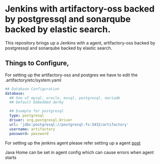 # Jenkins with artifactory-oss backed by postgressql and sonarqube backed by elastic search.

This repository brings up a Jenkins with a agent, artifactory-oss backed by postgressql and sonarqube backed by elastic search.

## Things to Configure,

For setting up the artifactory-oss and postgres we have to edit the .artifactory/etc/system.yaml

```yaml
## Database Configuration
database:
  ## One of mysql, oracle, mssql, postgresql, mariadb
  ## Default Embedded derby

  ## Example for postgresql
  type: postgresql
  driver: org.postgresql.Driver
  url: 'jdbc:postgresql://postgresql-fs:5432/artifactory'
  username: artifactory
  password: password
```

For setting up the jenkins agent please refer setting up a agent [post](https://www.cloudbees.com/blog/how-to-install-and-run-jenkins-with-docker-compose)

Java Home can be set in agent config which can cause errors when agent starts
